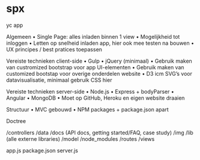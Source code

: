 # spx
yc app

Algemeen
•	Single Page: alles inladen binnen 1 view
•	Mogelijkheid tot inloggen
•	Letten op snelheid inladen app, hier ook mee testen na bouwen
•	UX principes / best pratices toepassen

Vereiste technieken client-side
•	Gulp
•	jQuery (minimaal)
•	Gebruik maken van custromized bootstrap voor app UI-elementen
•	Gebruik maken van customized bootstap voor overige onderdelen website
•	D3 icm SVG’s voor datavisualisatie, minimaal gebruik CSS hier

Vereiste technieken server-side
•	Node.js
•	Express + bodyParser
•	Angular
•	MongoDB
•	Moet op GitHub, Heroku en eigen website draaien

Structuur
•	MVC gebouwd
•	NPM packages + package.json apart


Doctree

/controllers
/data
/docs (API docs, getting started/FAQ, case study)
/img
/lib (alle externe libraries)
/model
/node_modules
/routes
/views

app.js
package.json
server.js
